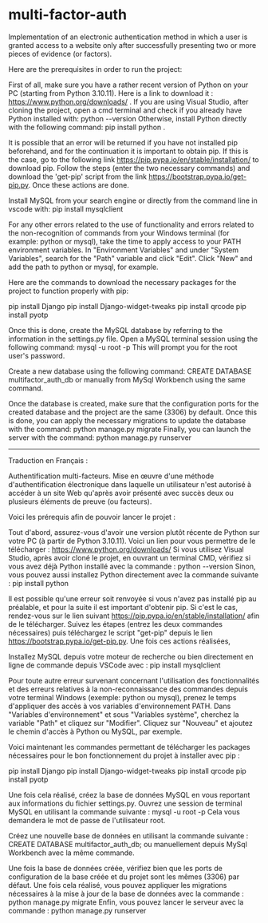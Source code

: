 # multi-factor-auth
Implementation of an electronic authentication method in which a user is granted access to a website only after successfully presenting two or more pieces of evidence (or factors).

Here are the prerequisites in order to run the project:

First of all, make sure you have a rather recent version of Python on your PC (starting from Python 3.10.11). Here is a link to download it : https://www.python.org/downloads/ .
If you are using Visual Studio, after cloning the project, open a cmd terminal and check if you already have Python installed with: python --version
Otherwise, install Python directly with the following command: pip install python .

It is possible that an error will be returned if you have not installed pip beforehand, and for the continuation it is important to obtain pip. If this is the case, go to the following link https://pip.pypa.io/en/stable/installation/ to download pip. Follow the steps (enter the two necessary commands) and download the 'get-pip' script from the link https://bootstrap.pypa.io/get-pip.py. Once these actions are done.

Install MySQL from your search engine or directly from the command line in vscode with: pip install mysqlclient

For any other errors related to the use of functionality and errors related to the non-recognition of commands from your Windows terminal (for example: python or mysql), take the time to apply access to your PATH environment variables. In "Environment Variables" and under "System Variables", search for the "Path" variable and click "Edit". Click "New" and add the path to python or mysql, for example.

Here are the commands to download the necessary packages for the project to function properly with pip:

pip install Django
pip install Django-widget-tweaks
pip install qrcode
pip install pyotp

Once this is done, create the MySQL database by referring to the information in the settings.py file.
Open a MySQL terminal session using the following command: mysql -u root -p
This will prompt you for the root user's password.

Create a new database using the following command:
CREATE DATABASE multifactor_auth_db
or manually from MySql Workbench using the same command.

Once the database is created, make sure that the configuration ports for the created database and the project are the same (3306) by default.
Once this is done, you can apply the necessary migrations to update the database with the command: python manage.py migrate
Finally, you can launch the server with the command: python manage.py runserver




-----------------------------------------------
Traduction en Français : 

Authentification multi-facteurs.
Mise en œuvre d'une méthode d'authentification électronique dans laquelle un utilisateur n'est autorisé à accéder à un site Web qu'après avoir présenté avec succès deux ou plusieurs éléments de preuve (ou facteurs).

Voici les prérequis afin de pouvoir lancer le projet :

Tout d'abord, assurez-vous d'avoir une version plutôt récente de Python sur votre PC (à partir de Python 3.10.11). Voici un lien pour vous permettre de le télécharger : https://www.python.org/downloads/
Si vous utilisez Visual Studio, après avoir cloné le projet, en ouvrant un terminal CMD, vérifiez si vous avez déjà Python installé avec la commande : python --version
Sinon, vous pouvez aussi installez Python directement avec la commande suivante : pip install python

Il est possible qu'une erreur soit renvoyée si vous n'avez pas installé pip au préalable, et pour la suite il est important d'obtenir pip. Si c'est le cas, rendez-vous sur le lien suivant https://pip.pypa.io/en/stable/installation/ afin de le télécharger. Suivez les étapes (entrez les deux commandes nécessaires) puis téléchargez le script "get-pip" depuis le lien https://bootstrap.pypa.io/get-pip.py. Une fois ces actions réalisées,

Installez MySQL depuis votre moteur de recherche ou bien directement en ligne de commande depuis VSCode avec : pip install mysqlclient

Pour toute autre erreur survenant concernant l'utilisation des fonctionnalités et des erreurs relatives à la non-reconnaissance des commandes depuis votre terminal Windows (exemple: python ou mysql), prenez le temps d'appliquer des accès à vos variables d'environnement PATH. Dans "Variables d'environnement" et sous "Variables système", cherchez la variable "Path" et cliquez sur "Modifier". Cliquez sur "Nouveau" et ajoutez le chemin d'accès à Python ou MySQL, par exemple.

Voici maintenant les commandes permettant de télécharger les packages nécessaires pour le bon fonctionnement du projet à installer avec pip :

pip install Django
pip install Django-widget-tweaks
pip install qrcode
pip install pyotp

Une fois cela réalisé, créez la base de données MySQL en vous reportant aux informations du fichier settings.py.
Ouvrez une session de terminal MySQL en utilisant la commande suivante : mysql -u root -p
Cela vous demandera le mot de passe de l'utilisateur root.

Créez une nouvelle base de données en utilisant la commande suivante :
CREATE DATABASE multifactor_auth_db;
ou manuellement depuis MySql Workbench avec la même commande.

Une fois la base de données créée, vérifiez bien que les ports de configuration de la base créée et du projet sont les mêmes (3306) par défaut.
Une fois cela réalisé, vous pouvez appliquer les migrations nécessaires à la mise à jour de la base de données avec la commande : python manage.py migrate
Enfin, vous pouvez lancer le serveur avec la commande : python manage.py runserver